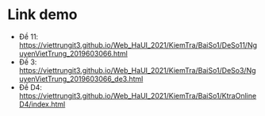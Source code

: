 # Link demo

* Đề 11: <https://viettrungit3.github.io/Web_HaUI_2021/KiemTra/BaiSo1/DeSo11/NguyenVietTrung_2019603066.html>
* Đề 3: <https://viettrungit3.github.io/Web_HaUI_2021/KiemTra/BaiSo1/DeSo3/NguyenVietTrung_2019603066_de3.html>
* Đề D4: <https://viettrungit3.github.io/Web_HaUI_2021/KiemTra/BaiSo1/KtraOnlineD4/index.html>
